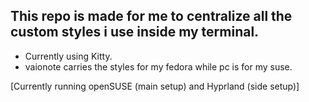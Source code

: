 ## This repo is made for me to centralize all the custom styles i use inside my terminal. 

- Currently using Kitty.
- vaionote carries the styles for my fedora while pc is for my suse.


[Currently running openSUSE (main setup) and Hyprland (side setup)]
